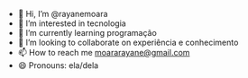 - 👋 Hi, I’m @rayanemoara
- 👀 I’m interested in tecnologia
- 🌱 I’m currently learning programação
- 💞️ I’m looking to collaborate on experiência e conhecimento
- 📫 How to reach me moararayane@gmail.com
- 😄 Pronouns: ela/dela
<!---
rayanemoara/rayanemoara is a ✨ special ✨ repository because its `README.md` (this file) appears on your GitHub profile.
You can click the Preview link to take a look at your changes.
--->
